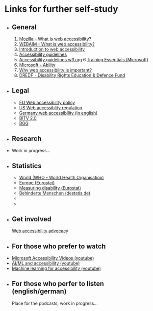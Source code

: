 # Links for further self-study
- ## General
  1. [Mozilla - What is web accessibility?](https://developer.mozilla.org/en-US/docs/Learn/Accessibility/What_is_accessibility)
  2. [WEBAIM - What is web accessibility?](https://webaim.org/intro/)
  3. [Introduction to web accessibility](https://www.w3.org/WAI/fundamentals/accessibility-intro/)
  4. [Accessibility guidelines](https://developer.mozilla.org/en-US/docs/Web/Accessibility/Understanding_WCAG)
  5. [Accessibility guidelines w3.org](https://www.w3.org/WAI/standards-guidelines/wcag/)
  6.[Training Essentials (Microsoft)](https://www.microsoft.com/en-us/accessibility/resources)
  7. [Microsoft - Ability](https://www.microsoft.com/en-us/research/group/ability/)
  8. [Why web accessibility is important?](https://www.boia.org/blog/why-web-accessibility-is-important-4-reasons-to-create-accessible-content)
  9. [DREDF - Disability Rights Education & Defence Fund](https://dredf.org/)
- ## Legal
	- [EU Web accessibility policy](https://european-union.europa.eu/web-accessibility-policy_en)
	- [US Web accessiblity regulation](https://www.ada.gov/resources/2024-03-08-web-rule/)
	- [Germany web accessibility (in english)](https://www.equalweb.com/p/34475/34475/germany_web_accessibility)
	- [BITV 2.0](https://www.gesetze-im-internet.de/bitv_2_0/BJNR184300011.html)
	- [BGG](https://www.gesetze-im-internet.de/bgg/BJNR146800002.html)
- ## Research
- Work in progress...
- ## Statistics
	- [World (WHO - World Health Organisation)](https://www.who.int/news-room/fact-sheets/detail/disability-and-health)
	- [Europe (Eurostat)](https://www.consilium.europa.eu/en/infographics/disability-eu-facts-figures/)
	- [Measuring disability (Eurostat)](https://ec.europa.eu/eurostat/web/disability/information-data)
	- [Behinderte Menschen (destatis.de)](https://www.destatis.de/DE/Themen/Gesellschaft-Umwelt/Gesundheit/Behinderte-Menschen/_inhalt.html)
	-
	-
- ## Get involved 
  [Web accessibility advocacy](https://www.accessi.org/blog/community-and-advocacy-in-web-accessibility/)
- ## For those who prefer to watch
- [Microsoft Accessibility Videos (youtube)](https://www.youtube.com/user/MSFTEnable)
- [AI/ML and accessibility (youtube)](https://www.youtube.com/watch?v=pPNGOxiq5Wk&pp=ygUTQUkvTUwgYWNjZXNzaWJpbGl0eQ%3D%3D)
- [Machine learning for accessibility (youtube)](https://www.youtube.com/watch?v=e5cEEwAGruk&pp=ygUTQUkvTUwgYWNjZXNzaWJpbGl0eQ%3D%3D)
- ## For those who perfer to listen (english/german)
  Place for the podcasts, work in progress...